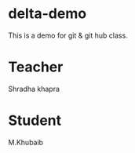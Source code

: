 # delta-demo
This is a demo for git &amp; git hub class.

# Teacher
Shradha khapra

# Student
M.Khubaib
